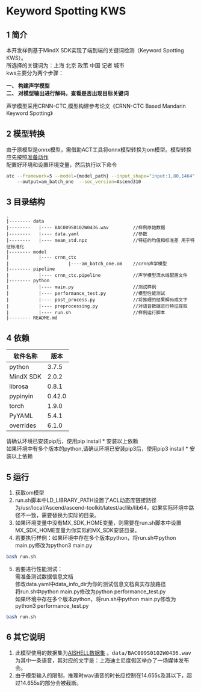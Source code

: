 # Keyword Spotting KWS

## 1 简介
  本开发样例基于MindX SDK实现了端到端的关键词检测（Keyword Spotting KWS）。<br/>
  所选择的关键词为：上海 北京 政策 中国 记者 城市 <br/>
  kws主要分为两个步骤：<br/>

  **一、 构建声学模型** <br/>
  **二、 对模型输出进行解码，查看是否出现目标关键词** <br/>

  声学模型采用CRNN-CTC,模型构建参考论文《CRNN-CTC Based Mandarin Keyword Spotting》<br/>

## 2 模型转换
由于原模型是onnx模型，需借助ACT工具将onnx模型转换为om模型。模型转换应先按照[准备动作](https://support.huaweicloud.com/atc-model-convert-cann202infer/atlasatc_16_0005.html)  
配置好环境和设置环境变量，然后执行以下命令
```bash
atc --framework=5 --model={model_path} --input_shape="input:1,80,1464"
    --output=am_batch_one  --soc_version=Ascend310
```


## 3 目录结构

```
.
|-------- data
|--------   |---- BAC009S0102W0436.wav         //样例原始数据
|--------   |---- data.yaml                    //参数
|--------   |---- mean_std.npz                 //特征的均值和标准差 用于特征标准化
|-------- model
|           |---- crnn_ctc
|                      |----am_batch_one.om    //crnn声学模型
|-------- pipeline
|           |---- crnn_ctc.pipeline            //声学模型流水线配置文件
|-------- python
|           |---- main.py                      //测试样例
|           |---- performance_test.py          //模型性能测试
|           |---- post_process.py              //将推理的结果解码成文字
|           |---- preprocessing.py             //对语音数据进行特征提取
|           |---- run.sh                       //样例运行脚本
|-------- README.md
```

## 4 依赖

|软件名称    | 版本     |
|-----------|----------|
| python    | 3.7.5    |
| MindX SDK | 2.0.2    |
| librosa   | 0.8.1    |
| pypinyin  | 0.42.0   |
| torch     | 1.9.0    |
| PyYAML    | 5.4.1    |
| overrides | 6.1.0    |
请确认环境已安装pip后，使用pip install * 安装以上依赖<br/>
如果环境中有多个版本的python,请确认环境已安装pip3后，使用pip3 install * 安装以上依赖


## 5 运行

1. 获取om模型
2. run.sh脚本中LD_LIBRARY_PATH设置了ACL动态库链接路径为/usr/local/Ascend/ascend-toolkit/latest/acllib/lib64，如果实际环境中路径不一致，需要替换为实际的目录。
3. 如果环境变量中没有MX_SDK_HOME变量，则需要在run.sh脚本中设置MX_SDK_HOME变量为你实际的MX_SDK安装目录。
4. 若要执行样例：如果环境中存在多个版本python，将run.sh中python main.py修改为python3 main.py
```bash
bash run.sh
```

5. 若要进行性能测试：<br/>
需准备测试数据信息文档<br/>
修改data.yaml中data_info_dir为你的测试信息文档真实存放路径<br/>
将run.sh中python main.py修改为python performance_test.py<br/>
如果环境中存在多个版本python，将run.sh中python main.py修改为python3 performance_test.py
```bash
bash run.sh
```

## 6 其它说明

1. 此模型使用的数据集为[AISHELL数据集](http://www.aishelltech.com/kysjcp) 。<kbd>data/BAC009S0102W0436.wav</kbd>为其中一条语音，其对应的文字是：上海迪士尼度假区举办了一场媒体发布会。
2. 由于模型输入的限制，推理时wav语音的时长应控制在14.655s及其以下，超过14.655s的部分会被截断。
